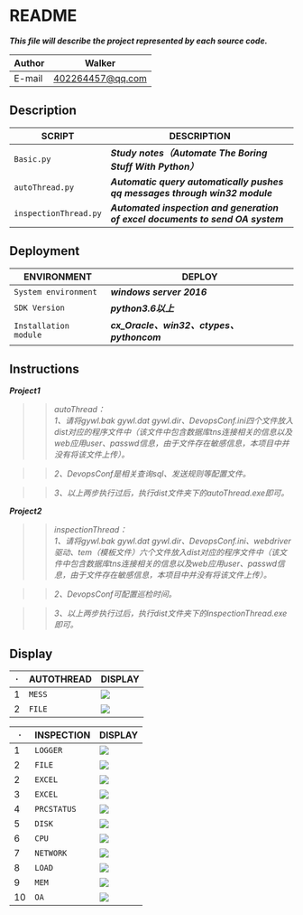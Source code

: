README
==============
***This file will describe the project represented by each source code.***

|Author|Walker|
|---|---
|E-mail|402264457@qq.com


## Description
|SCRIPT|DESCRIPTION|
|----|-----|
|`Basic.py`|***Study notes（Automate The Boring Stuff With Python）***|
|`autoThread.py`|___Automatic query automatically pushes qq messages through win32 module___|
|`inspectionThread.py`|___Automated inspection and generation of excel documents to send OA system___|  


## Deployment
|ENVIRONMENT|DEPLOY|
|----|-----|
|`System environment`|***windows server 2016***|
|`SDK Version`|___python3.6以上___|
|`Installation module`|___cx_Oracle、win32、ctypes、pythoncom___|       
  
  
 ## Instructions
***Project1***   
>>*autoThread：*  
>>*1、请将gywl.bak gywl.dat gywl.dir、DevopsConf.ini四个文件放入dist对应的程序文件中（该文件中包含数据库tns连接相关的信息以及web应用user、passwd信息，由于文件存在敏感信息，本项目中并没有将该文件上传）。*  

>>*2、DevopsConf是相关查询sql、发送规则等配置文件。*  

>>*3、以上两步执行过后，执行dist文件夹下的autoThread.exe即可。*    
  
  
***Project2***  
>>*inspectionThread：*  
>>*1、请将gywl.bak gywl.dat gywl.dir、DevopsConf.ini、webdriver驱动、tem（模板文件）六个文件放入dist对应的程序文件中（该文件中包含数据库tns连接相关的信息以及web应用user、passwd信息，由于文件存在敏感信息，本项目中并没有将该文件上传）。*  

>>*2、DevopsConf可配置巡检时间。*  

>>*3、以上两步执行过后，执行dist文件夹下的inspectionThread.exe即可。*   


## Display  
|·|AUTOTHREAD|DISPLAY|
|---|---|----
|1|`MESS`|![](https://github.com/walkeradmin/Pub/blob/master/Dispic/query_sendqq_log_1.png)
|2|`FILE`|![](https://github.com/walkeradmin/Pub/blob/master/Dispic/query_sendqq_log_2.png)  


|·|INSPECTION|DISPLAY|
|---|---|----
|1|`LOGGER`|![](https://github.com/walkeradmin/Pub/blob/master/Dispic/autoins_excel_send_0.png)
|2|`FILE`|![](https://github.com/walkeradmin/Pub/blob/master/Dispic/autoins_excel_send_1.png)
|2|`EXCEL`|![](https://github.com/walkeradmin/Pub/blob/master/Dispic/autoins_excel_send_1.0.png)  
|3|`EXCEL`|![](https://github.com/walkeradmin/Pub/blob/master/Dispic/autoins_excel_send_2.png)
|4|`PRCSTATUS`|![](https://github.com/walkeradmin/Pub/blob/master/Dispic/autoins_excel_send_3.png)
|5|`DISK`|![](https://github.com/walkeradmin/Pub/blob/master/Dispic/autoins_excel_send_4.png)
|6|`CPU`|![](https://github.com/walkeradmin/Pub/blob/master/Dispic/autoins_excel_send_5.png)
|7|`NETWORK`|![](https://github.com/walkeradmin/Pub/blob/master/Dispic/autoins_excel_send_6.png)
|8|`LOAD`|![](https://github.com/walkeradmin/Pub/blob/master/Dispic/autoins_excel_send_7.png)
|9|`MEM`|![](https://github.com/walkeradmin/Pub/blob/master/Dispic/autoins_excel_send_8.png)
|10|`OA`|![](https://github.com/walkeradmin/Pub/blob/master/Dispic/autoins_excel_send_9.png)
